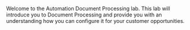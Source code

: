 Welcome to the Automation Document Processing lab. This lab will introduce you to Document Processing and provide you with an understanding how you can configure it for your customer opportunities. 
